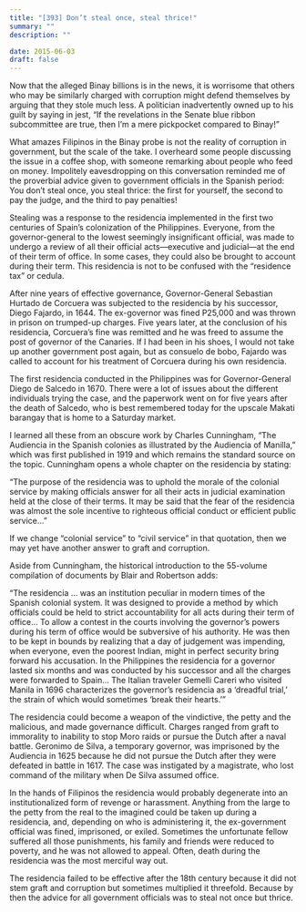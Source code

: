 ```yaml
---
title: "[393] Don’t steal once, steal thrice!"
summary: ""
description: ""

date: 2015-06-03
draft: false
---
```


Now that the alleged Binay billions is in the news, it is worrisome that others who may be similarly charged with corruption might defend themselves by arguing that they stole much less. A politician inadvertently owned up to his guilt by saying in jest, “If the revelations in the Senate blue ribbon subcommittee are true, then I’m a mere pickpocket compared to Binay!”

What amazes Filipinos in the Binay probe is not the reality of corruption in government, but the scale of the take. I overheard some people discussing the issue in a coffee shop, with someone remarking about people who feed on money. Impolitely eavesdropping on this conversation reminded me of the proverbial advice given to government officials in the Spanish period: You don’t steal once, you steal thrice: the first for yourself, the second to pay the judge, and the third to pay penalties!

Stealing was a response to the residencia implemented in the first two centuries of Spain’s colonization of the Philippines. Everyone, from the governor-general to the lowest seemingly insignificant official, was made to undergo a review of all their official acts—executive and judicial—at the end of their term of office. In some cases, they could also be brought to account during their term. This residencia is not to be confused with the “residence tax” or cedula.

After nine years of effective governance, Governor-General Sebastian Hurtado de Corcuera was subjected to the residencia by his successor, Diego Fajardo, in 1644. The ex-governor was fined P25,000 and was thrown in prison on trumped-up charges. Five years later, at the conclusion of his residencia, Corcuera’s fine was remitted and he was freed to assume the post of governor of the Canaries. If I had been in his shoes, I would not take up another government post again, but as consuelo de bobo, Fajardo was called to account for his treatment of Corcuera during his own residencia.

The first residencia conducted in the Philippines was for Governor-General Diego de Salcedo in 1670. There were a lot of issues about the different individuals trying the case, and the paperwork went on for five years after the death of Salcedo, who is best remembered today for the upscale Makati barangay that is home to a Saturday market.

I learned all these from an obscure work by Charles Cunningham, “The Audiencia in the Spanish colonies as illustrated by the Audiencia of Manilla,” which was first published in 1919 and which remains the standard source on the topic. Cunningham opens a whole chapter on the residencia by stating:

“The purpose of the residencia was to uphold the morale of the colonial service by making officials answer for all their acts in judicial examination held at the close of their terms. It may be said that the fear of the residencia was almost the sole incentive to righteous official conduct or efficient public service…”

If we change “colonial service” to “civil service” in that quotation, then we may yet have another answer to graft and corruption.

Aside from Cunningham, the historical introduction to the 55-volume compilation of documents by Blair and Robertson adds:

“The residencia … was an institution peculiar in modern times of the Spanish colonial system. It was designed to provide a method by which officials could be held to strict accountability for all acts during their term of office… To allow a contest in the courts involving the governor’s powers during his term of office would be subversive of his authority. He was then to be kept in bounds by realizing that a day of judgement was impending, when everyone, even the poorest Indian, might in perfect security bring forward his accusation. In the Philippines the residencia for a governor lasted six months and was conducted by his successor and all the charges were forwarded to Spain… The Italian traveler Gemelli Careri who visited Manila in 1696 characterizes the governor’s residencia as a ‘dreadful trial,’ the strain of which would sometimes ‘break their hearts.’”

The residencia could become a weapon of the vindictive, the petty and the malicious, and made governance difficult. Charges ranged from graft to immorality to inability to stop Moro raids or pursue the Dutch after a naval battle. Geronimo de Silva, a temporary governor, was imprisoned by the Audiencia in 1625 because he did not pursue the Dutch after they were defeated in battle in 1617. The case was instigated by a magistrate, who lost command of the military when De Silva assumed office.

In the hands of Filipinos the residencia would probably degenerate into an institutionalized form of revenge or harassment. Anything from the large to the petty from the real to the imagined could be taken up during a residencia, and, depending on who is administering it, the ex-government official was fined, imprisoned, or exiled. Sometimes the unfortunate fellow suffered all those punishments, his family and friends were reduced to poverty, and he was not allowed to appeal. Often, death during the residencia was the most merciful way out.

The residencia failed to be effective after the 18th century because it did not stem graft and corruption but sometimes multiplied it threefold. Because by then the advice for all government officials was to steal not once but thrice.
